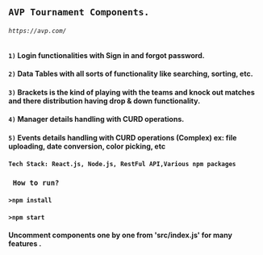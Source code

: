 ## `AVP Tournament Components.`
###### `https://avp.com/`
#### `1)` Login functionalities with Sign in and forgot password.
#### `2)` Data Tables with all sorts of functionality like searching, sorting, etc.
#### `3)` Brackets is the kind of playing with the teams and knock out matches and there distribution having drop & down functionality.
#### `4)` Manager details handling with CURD operations.
#### `5)` Events details handling with CURD operations (Complex) ex: file uploading, date conversion, color picking, etc
#### `Tech Stack: React.js, Node.js, RestFul API,Various npm packages`

### ` How to run?`
#### `>npm install`
#### `>npm start`
####  Uncomment components one by one from 'src/index.js' for many features .


